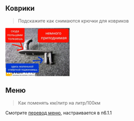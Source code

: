 ## Коврики

> Подскажите как снимаются крючки для ковриков

<img src="/assets/img/hook.jpg" width="200" alt=""/>

## Меню

> Как поменять км/литр на литр/100км

Смотрите [перевод меню](/manuals?id=Перевод-меню), настраивается в п6.1.1
